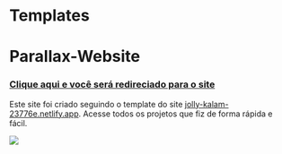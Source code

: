 # Templates


# Parallax-Website

 <h3><a href="https://allan-carlos.github.io/Templates/">Clique aqui e você será redireciado para o site<a></h3>

 Este site foi criado seguindo o template do site <a href="https://jolly-kalam-23776e.netlify.app">jolly-kalam-23776e.netlify.app<a>. Acesse todos os projetos que fiz de forma rápida e fácil.
 
 <img src="https://imgur.com/8lwnQO1.png">
